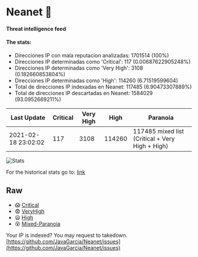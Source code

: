 # Neanet :hocho:
#### Threat intelligence feed
#### The stats:

- Direcciones IP con mala reputacion analizadas: 1701514 (100%)
- Direcciones IP determinadas como 'Critical':  117 (0.00687622905248%)
- Direcciones IP determinadas como 'Very High':  3108 (0.182660853804%)
- Direcciones IP determinadas como 'High':  114260 (6.71519599604)
- Total de direcciones IP indexadas en Neanet:  117485 (6.90473307889%)
- Total de direcciones IP descartadas en Neanet:  1584029 (93.0952669211%)

| Last Update | Critical | Very High | High | Paranoia |
| --- | --- | --- | --- | --- |
| 2021-02-18 23:02:02 | 117 | 3108 | 114260 | 117485 mixed list (Critical + Very High + High)|

![Stats](https://docs.google.com/spreadsheets/d/e/2PACX-1vSnaNMIXVabIpDJjufMlzH7poXnshF3mgd8Is1g9ytUEzVsP5my4Trn8f-xkoLLQ38xpL3HtmUexLo6/pubchart?oid=501124687&format=image)

For the historical stats go to: [link](/stats.csv)
## Raw
- :scream: [Critical](https://raw.githubusercontent.com/JavaGarcia/Neanet/master/blacklists/neanet_critical.txt)
- :fearful: [VeryHigh](https://raw.githubusercontent.com/JavaGarcia/Neanet/master/blacklists/neanet_veryHigh.txtt)
- :frowning: [High](https://raw.githubusercontent.com/JavaGarcia/Neanet/master/blacklists/neanet_high.txt)
- :dizzy_face: [Mixed-Paranoia](https://raw.githubusercontent.com/JavaGarcia/Neanet/master/blacklists/neanet_all.txt)


Your IP is indexed? You may request to takedown. [https://github.com/JavaGarcia/Neanet/issues](https://github.com/JavaGarcia/Neanet/issues)







































































































































































































































































































































































































































































































































































































































































































































































































































































































































































































































































































































































































































































































































































































































































































































































































































































































































































































































































































































































































































































































































































































































































































































































































































































































































































































































































































































































































































































































































































































































































































































































































































































































































































































































































































































































































































































































































































































































































































































































































































































































































































































































































































































































































































































